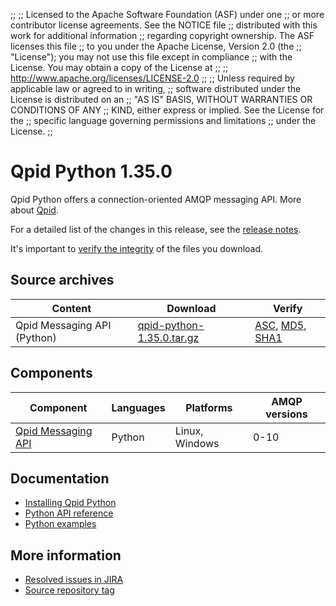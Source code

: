 ;;
;; Licensed to the Apache Software Foundation (ASF) under one
;; or more contributor license agreements.  See the NOTICE file
;; distributed with this work for additional information
;; regarding copyright ownership.  The ASF licenses this file
;; to you under the Apache License, Version 2.0 (the
;; "License"); you may not use this file except in compliance
;; with the License.  You may obtain a copy of the License at
;; 
;;   http://www.apache.org/licenses/LICENSE-2.0
;; 
;; Unless required by applicable law or agreed to in writing,
;; software distributed under the License is distributed on an
;; "AS IS" BASIS, WITHOUT WARRANTIES OR CONDITIONS OF ANY
;; KIND, either express or implied.  See the License for the
;; specific language governing permissions and limitations
;; under the License.
;;

# Qpid Python 1.35.0

Qpid Python offers a connection-oriented AMQP messaging API. More
about [Qpid]({{site_url}}/index.html).

For a detailed list of the changes in this release, see the [release
notes](release-notes.html).

It's important to [verify the
integrity]({{site_url}}/download.html#verify-what-you-download) of the
files you download.

## Source archives

| Content | Download | Verify |
|---------|----------|--------|
| Qpid Messaging API (Python) | [qpid-python-1.35.0.tar.gz](http://archive.apache.org/dist/qpid/python/1.35.0/qpid-python-1.35.0.tar.gz) | [ASC](http://archive.apache.org/dist/qpid/python/1.35.0/qpid-python-1.35.0.tar.gz.asc), [MD5](http://archive.apache.org/dist/qpid/python/1.35.0/qpid-python-1.35.0.tar.gz.md5), [SHA1](http://archive.apache.org/dist/qpid/python/1.35.0/qpid-python-1.35.0.tar.gz.sha1) |

## Components

| Component | Languages | Platforms | AMQP versions |
|-----------|-----------|-----------|---------------|
| [Qpid Messaging API]({{site_url}}/components/messaging-api/index.html) | Python | Linux, Windows | 0-10 |

## Documentation


<div class="two-column" markdown="1">

 - [Installing Qpid Python](https://git-wip-us.apache.org/repos/asf?p=qpid-python.git;a=blob_plain;f=README.md;hb=HEAD)
 - [Python API reference](messaging-api/api/index.html)
 - [Python examples](messaging-api/examples/index.html)

</div>


## More information

 - [Resolved issues in JIRA](https://issues.apache.org/jira/issues/?jql=project+%3D+QPID+AND+fixVersion+%3D+%27qpid-python-1.35.0%27+AND+resolution+%3D+%27fixed%27+ORDER+BY+priority+DESC)
 - [Source repository tag](https://git-wip-us.apache.org/repos/asf?p=qpid-python.git;a=tag;h=1.35.0)

<script type="text/javascript">
  _deferredFunctions.push(function() {
      if ("1.35.0" === "{{current_python_release}}") {
          _modifyCurrentReleaseLinks();
      }
  });
</script>